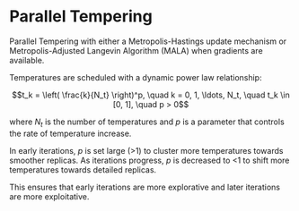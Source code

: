 # Parallel Tempering

Parallel Tempering with either a Metropolis-Hastings update mechanism or Metropolis-Adjusted Langevin Algorithm (MALA) when gradients are available.

Temperatures are scheduled with a dynamic power law relationship:

```math
t_k = \left( \frac{k}{N_t} \right)^p, \quad k = 0, 1, \ldots, N_t, \quad t_k \in [0, 1], \quad p > 0
```

where $N_t$ is the number of temperatures and $p$ is a parameter that controls the rate of temperature increase. 

In early iterations, $p$ is set large (>1) to cluster more temperatures towards smoother replicas. As iterations progress, $p$ is decreased to <1 to shift more temperatures towards detailed replicas.

This ensures that early iterations are more explorative and later iterations are more exploitative.
